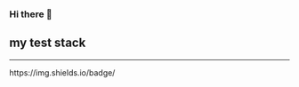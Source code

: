 ### Hi there 👋

<h2>my test stack</h2>
<hr/>
<img src="https://img.shields.io/badge/Spring-6DB33F?style=flat&logo=Spring&logoColor=white"/>
https://img.shields.io/badge/</img src="Spring-6DB33F?style=flat&logo=Spring&logoColor=white"/>
<img src="https://img.shields.io/badge/TypeScript-3178C6?style=flat&logo=TypeScript&logoColor=white"/>
